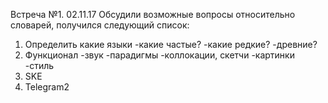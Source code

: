 Встреча №1. 02.11.17
Обсудили возможные вопросы относительно словарей, получился следующий список:
1) Определить какие языки
-какие частые?
-какие редкие?
-древние?
2) Функционал
-звук
-парадигмы
-коллокации, скетчи
-картинки
-стиль
3) SKE
4) Telegram2
